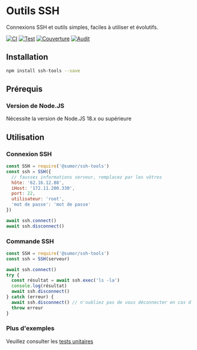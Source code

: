 # Outils SSH

Connexions SSH et outils simples, faciles à utiliser et évolutifs.

[![CI](https://github.com/sumor-cloud/ssh-tools/actions/workflows/ci.yml/badge.svg)](https://github.com/sumor-cloud/ssh-tools/actions/workflows/ci.yml)
[![Test](https://github.com/sumor-cloud/ssh-tools/actions/workflows/ut.yml/badge.svg)](https://github.com/sumor-cloud/ssh-tools/actions/workflows/ut.yml)
[![Couverture](https://github.com/sumor-cloud/ssh-tools/actions/workflows/coverage.yml/badge.svg)](https://github.com/sumor-cloud/ssh-tools/actions/workflows/coverage.yml)
[![Audit](https://github.com/sumor-cloud/ssh-tools/actions/workflows/audit.yml/badge.svg)](https://github.com/sumor-cloud/ssh-tools/actions/workflows/audit.yml)

## Installation

```bash
npm install ssh-tools --save
```

## Prérequis

### Version de Node.JS

Nécessite la version de Node.JS 18.x ou supérieure

## Utilisation

### Connexion SSH

```javascript
const SSH = require('@sumor/ssh-tools')
const ssh = SSH({
  // fausses informations serveur, remplacez par les vôtres
  hôte: '62.16.12.88',
  iHost: '172.11.200.330',
  port: 22,
  utilisateur: 'root',
  'mot de passe': 'mot de passe'
})

await ssh.connect()
await ssh.disconnect()
```

### Commande SSH

```javascript
const SSH = require('@sumor/ssh-tools')
const ssh = SSH(serveur)

await ssh.connect()
try {
  const résultat = await ssh.exec('ls -la')
  console.log(résultat)
  await ssh.disconnect()
} catch (erreur) {
  await ssh.disconnect() // n'oubliez pas de vous déconnecter en cas d'erreur
  throw erreur
}
```

### Plus d'exemples

Veuillez consulter les [tests unitaires](https://github.com/sumor-cloud/ssh-tools/tree/main/test)
